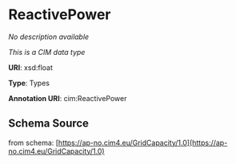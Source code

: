 # ReactivePower

_No description available_

*This is a CIM data type*

**URI**: xsd:float

**Type**: Types

**Annotation URI**: cim:ReactivePower

## Schema Source

from schema: [https://ap-no.cim4.eu/GridCapacity/1.0](https://ap-no.cim4.eu/GridCapacity/1.0)
